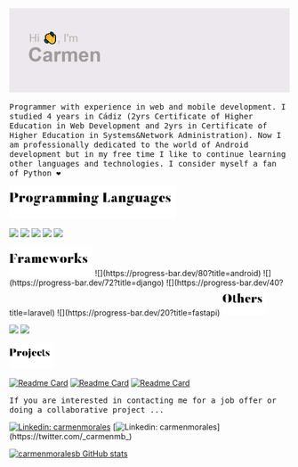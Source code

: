 <img src="header.png" width="600">

  <samp> Programmer with experience in web and mobile development. I studied  4 years in Cádiz (2yrs Certificate of Higher Education in Web Development and 2yrs in Certificate of Higher Education in Systems&Network Administration). Now I am professionally dedicated to the world of Android development  but in my free time I like to continue learning other languages and technologies. I consider myself a fan of Python :heart:
  </samp>
 

<img src="header_programming.png" width="300">

![](https://progress-bar.dev/80?title=kotlin) 
![](https://progress-bar.dev/75?title=python) 
![](https://progress-bar.dev/72?title=java) 
![](https://progress-bar.dev/45?title=php) 
![](https://progress-bar.dev/40?title=javascript) 

<img src="header_frameworks.png" width="150">
![](https://progress-bar.dev/80?title=android)
![](https://progress-bar.dev/72?title=django)
![](https://progress-bar.dev/40?title=laravel)
![](https://progress-bar.dev/20?title=fastapi)

<img src="header_others.png" width="80">

![](https://progress-bar.dev/90?title=html)
![](https://progress-bar.dev/80?title=css)

<img src="header_projects.png" width="80">


[![Readme Card](https://github-readme-stats.vercel.app/api/pin/?username=carmenmoralesb&repo=django_project_management_museum&theme=graywhite)](https://github.com/carmenmoralesb/django_project_management_museum)
[![Readme Card](https://github-readme-stats.vercel.app/api/pin/?username=carmenmoralesb&repo=django_project_covid_2019&theme=graywhite)](https://github.com/carmenmoralesb/django_project_covid_2019)
[![Readme Card](https://github-readme-stats.vercel.app/api/pin/?username=carmenmoralesb&repo=python_bruteforce_practice&theme=graywhite)](https://github.com/carmenmoralesb/python_bruteforce_practice)


<samp> If you are interested in contacting me for a job offer or doing a collaborative project ...</samp>

[![Linkedin: carmenmorales](https://img.shields.io/badge/-linkedin-blue?style=flat-square&logo=Linkedin&logoColor=white&link=https://www.linkedin.com/in/carmenmoralesbonet/)](https://www.linkedin.com/in/carmenmoralesbonet/)
[![Linkedin: carmenmorales](https://img.shields.io/badge/-twitter-blue?style=flat-square&logo=Twitter&logoColor=white&link=https://twitter.com/_carmenmb_)](https://twitter.com/_carmenmb_)

[![carmenmoralesb GitHub stats](https://github-readme-stats.vercel.app/api?username=carmenmoralesb&theme=graywhite)](https://github.com/carmenmoralesb/github-readme-stats)
